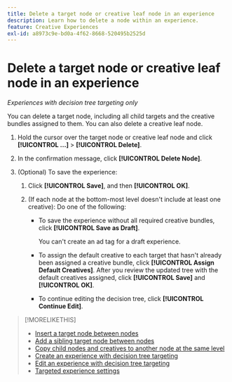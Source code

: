 ```yaml
---
title: Delete a target node or creative leaf node in an experience
description: Learn how to delete a node within an experience.
feature: Creative Experiences
exl-id: a8973c9e-bd0a-4f62-8668-520495b2525d
---
```

# Delete a target node or creative leaf node in an experience

*Experiences with decision tree targeting only*

You can delete a target node, including all child targets and the creative bundles assigned to them. You can also delete a creative leaf node.

<!-- 1. [ways to get to the decision tree] -->

1. Hold the cursor over the target node or creative leaf node and click **[!UICONTROL ...]** > **[!UICONTROL Delete]**.

1. In the confirmation message, click **[!UICONTROL Delete Node]**.

1. (Optional) To save the experience:
   
   1. Click **[!UICONTROL Save]**, and then **[!UICONTROL OK]**.
     
   1. (If each node at the bottom-most level doesn't include at least one creative): Do one of the following:
     
      * To save the experience without all required creative bundles, click **[!UICONTROL Save as Draft]**.
      
        You can't create an ad tag for a draft experience.

      * To assign the default creative to each target that hasn't already been assigned a creative bundle, click **[!UICONTROL Assign Default Creatives]**. After you review the updated tree with the default creatives assigned, click **[!UICONTROL Save]** and **[!UICONTROL OK]**.
      
      * To continue editing the decision tree, click **[!UICONTROL Continue Edit]**.

>[!MORELIKETHIS]
>
>* [Insert a target node between nodes](experience-target-node-add-inner.md)
>* [Add a sibling target node between nodes](experience-target-node-add-sibling.md)
>* [Copy child nodes and creatives to another node at the same level](experience-target-node-copy.md)
>* [Create an experience with decision tree targeting](experience-create-targeting.md)
>* [Edit an experience with decision tree targeting](experience-edit-targeting.md)
>* [Targeted experience settings](experience-settings-targeting.md)
